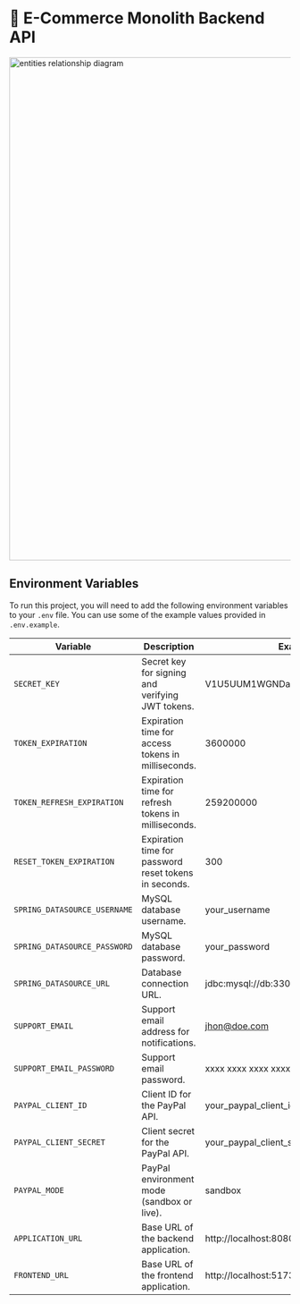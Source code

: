 # 🛒 E-Commerce Monolith Backend API

<img width="900" alt="entities relationship diagram" src="https://github.com/user-attachments/assets/592521b7-dbf4-41d1-9fb0-d7fc5bd12d4a" />

## Environment Variables
To run this project, you will need to add the following environment variables to your `.env` file. You can use some of the example values provided in `.env.example`.

| Variable                     | Description                                               | Example                               |
|------------------------------|-----------------------------------------------------------|---------------------------------------|
| `SECRET_KEY`                 | Secret key for signing and verifying JWT tokens.          | V1U5UUM1WGNDaEJ...                     |
| `TOKEN_EXPIRATION`           | Expiration time for access tokens in milliseconds.        | 3600000                               |
| `TOKEN_REFRESH_EXPIRATION`   | Expiration time for refresh tokens in milliseconds.       | 259200000                             |
| `RESET_TOKEN_EXPIRATION`     | Expiration time for password reset tokens in seconds.     | 300                                   |
| `SPRING_DATASOURCE_USERNAME` | MySQL database username.                                  | your_username                         |
| `SPRING_DATASOURCE_PASSWORD` | MySQL database password.                                  | your_password                         |
| `SPRING_DATASOURCE_URL`      | Database connection URL.                                  | jdbc:mysql://db:3306/your_database_name |
| `SUPPORT_EMAIL`              | Support email address for notifications.                  | jhon@doe.com                          |
| `SUPPORT_EMAIL_PASSWORD`     | Support email password.                                   | xxxx xxxx xxxx xxxx                   |
| `PAYPAL_CLIENT_ID`           | Client ID for the PayPal API.                             | your_paypal_client_id                 |
| `PAYPAL_CLIENT_SECRET`       | Client secret for the PayPal API.                         | your_paypal_client_secret             |
| `PAYPAL_MODE`                | PayPal environment mode (sandbox or live).                | sandbox                               |
| `APPLICATION_URL`            | Base URL of the backend application.                      | http://localhost:8080                 |
| `FRONTEND_URL`               | Base URL of the frontend application.                     | http://localhost:5173                 |

